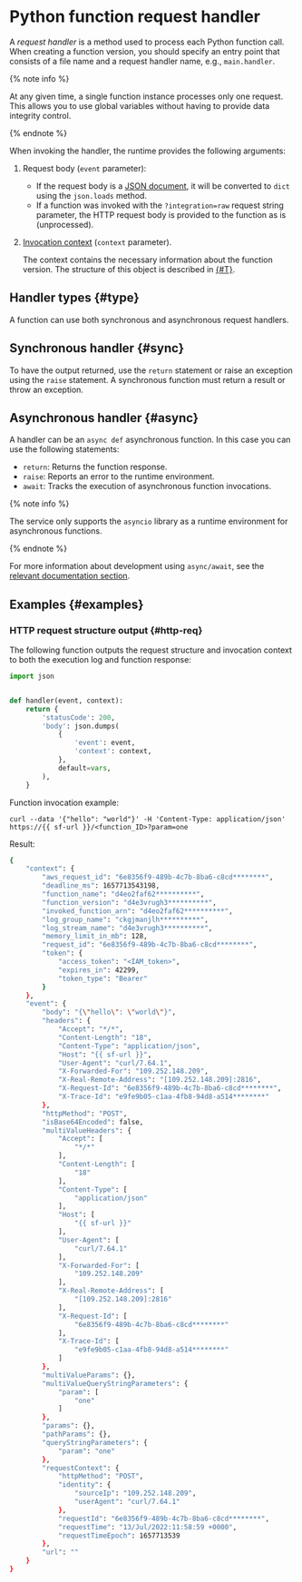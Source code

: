 # Python function request handler

A _request handler_ is a method used to process each Python function call. When creating a function version, you should specify an entry point that consists of a file name and a request handler name, e.g., `main.handler`.

{% note info %}

At any given time, a single function instance processes only one request. This allows you to use global variables without having to provide data integrity control.

{% endnote %}

When invoking the handler, the runtime provides the following arguments:
1. Request body (`event` parameter):
   * If the request body is a [JSON document](../../concepts/function-invoke.md#request), it will be converted to `dict` using the `json.loads` method.
   * If a function was invoked with the `?integration=raw` request string parameter, the HTTP request body is provided to the function as is (unprocessed).
1. [Invocation context](context.md) (`context` parameter).

   The context contains the necessary information about the function version. The structure of this object is described in [{#T}](context.md).

## Handler types {#type}

A function can use both synchronous and asynchronous request handlers.

## Synchronous handler {#sync}

To have the output returned, use the `return` statement or raise an exception using the `raise` statement. A synchronous function must return a result or throw an exception.

## Asynchronous handler {#async}

A handler can be an `async def` asynchronous function. In this case you can use the following statements:
* `return`: Returns the function response.
* `raise`: Reports an error to the runtime environment.
* `await`: Tracks the execution of asynchronous function invocations.

{% note info %}

The service only supports the `asyncio` library as a runtime environment for asynchronous functions.

{% endnote %}

For more information about development using `async/await`, see the [relevant documentation section](https://docs.python.org/3.7/library/asyncio.html).

## Examples {#examples}

### HTTP request structure output {#http-req}

The following function outputs the request structure and invocation context to both the execution log and function response:

```python
import json


def handler(event, context):
    return {
        'statusCode': 200,
        'body': json.dumps(
            {
                'event': event,
                'context': context,
            },
            default=vars,
        ),
    }
```

Function invocation example:

```
curl --data '{"hello": "world"}' -H 'Content-Type: application/json' https://{{ sf-url }}/<function_ID>?param=one
```

Result:

```bash
{
    "context": {
        "aws_request_id": "6e8356f9-489b-4c7b-8ba6-c8cd********",
        "deadline_ms": 1657713543198,
        "function_name": "d4eo2faf62**********",
        "function_version": "d4e3vrugh3**********",
        "invoked_function_arn": "d4eo2faf62**********",
        "log_group_name": "ckgjmanjlh**********",
        "log_stream_name": "d4e3vrugh3**********",
        "memory_limit_in_mb": 128,
        "request_id": "6e8356f9-489b-4c7b-8ba6-c8cd********",
        "token": {
            "access_token": "<IAM_token>",
            "expires_in": 42299,
            "token_type": "Bearer"
        }
    },
    "event": {
        "body": "{\"hello\": \"world\"}",
        "headers": {
            "Accept": "*/*",
            "Content-Length": "18",
            "Content-Type": "application/json",
            "Host": "{{ sf-url }}",
            "User-Agent": "curl/7.64.1",
            "X-Forwarded-For": "109.252.148.209",
            "X-Real-Remote-Address": "[109.252.148.209]:2816",
            "X-Request-Id": "6e8356f9-489b-4c7b-8ba6-c8cd********",
            "X-Trace-Id": "e9fe9b05-c1aa-4fb8-94d8-a514********"
        },
        "httpMethod": "POST",
        "isBase64Encoded": false,
        "multiValueHeaders": {
            "Accept": [
                "*/*"
            ],
            "Content-Length": [
                "18"
            ],
            "Content-Type": [
                "application/json"
            ],
            "Host": [
                "{{ sf-url }}"
            ],
            "User-Agent": [
                "curl/7.64.1"
            ],
            "X-Forwarded-For": [
                "109.252.148.209"
            ],
            "X-Real-Remote-Address": [
                "[109.252.148.209]:2816"
            ],
            "X-Request-Id": [
                "6e8356f9-489b-4c7b-8ba6-c8cd********"
            ],
            "X-Trace-Id": [
                "e9fe9b05-c1aa-4fb8-94d8-a514********"
            ]
        },
        "multiValueParams": {},
        "multiValueQueryStringParameters": {
            "param": [
                "one"
            ]
        },
        "params": {},
        "pathParams": {},
        "queryStringParameters": {
            "param": "one"
        },
        "requestContext": {
            "httpMethod": "POST",
            "identity": {
                "sourceIp": "109.252.148.209",
                "userAgent": "curl/7.64.1"
            },
            "requestId": "6e8356f9-489b-4c7b-8ba6-c8cd********",
            "requestTime": "13/Jul/2022:11:58:59 +0000",
            "requestTimeEpoch": 1657713539
        },
        "url": ""
    }
}
```

